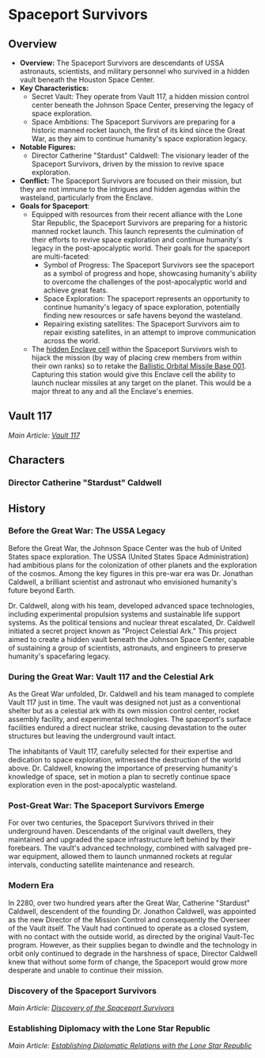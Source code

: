 # Spaceport Survivors

## Overview
- **Overview:** The Spaceport Survivors are descendants of USSA astronauts, scientists, and military personnel who
  survived in a hidden vault beneath the Houston Space Center.
- **Key Characteristics:**
    - Secret Vault: They operate from Vault 117, a hidden mission control center beneath the Johnson Space Center,
      preserving the legacy of space exploration.
    - Space Ambitions: The Spaceport Survivors are preparing for a historic manned rocket launch, the first of its kind
      since the Great War, as they aim to continue humanity's space exploration legacy.
- **Notable Figures:**
    - Director Catherine "Stardust" Caldwell: The visionary leader of the Spaceport Survivors, driven by the mission to
      revive space exploration.
- **Conflict:** The Spaceport Survivors are focused on their mission, but they are not immune to the intrigues and
  hidden agendas within the wasteland, particularly from the Enclave.
- **Goals for Spaceport**:
    - Equipped with resources from their recent alliance with the Lone Star Republic, the Spaceport Survivors are
      preparing for a historic manned rocket launch. This launch represents the culmination of their efforts to revive
      space exploration and continue humanity's legacy in the post-apocalyptic world. Their goals for the spaceport are
      multi-faceted:
        - Symbol of Progress: The Spaceport Survivors see the spaceport as a symbol of progress and hope, showcasing
          humanity's ability to overcome the challenges of the post-apocalyptic world and achieve great feats.
        - Space Exploration: The spaceport represents an opportunity to continue humanity's legacy of space exploration,
          potentially finding new resources or safe havens beyond the wasteland.
        - Repairing existing satellites: The Spaceport Survivors aim to repair existing satellites, in an attempt to
          improve communication across the world.
    - The [hidden Enclave cell](enclave.md#spaceport-enclave) within the Spaceport Survivors wish to hijack the mission (by way of placing crew members
      from within their own ranks) so to retake the 
      [Ballistic Orbital Missile Base 001](https://fallout.fandom.com/wiki/Ballistic_Orbital_Missile_Base_001).
      Capturing this station would give this Enclave cell the ability to launch nuclear missiles at any target on the
      planet. This would be a major threat to any and all the Enclave's enemies.

## Vault 117

_Main Article: [Vault 117](vaults.md#vault-117--mission-control)_



## Characters
### Director Catherine "Stardust" Caldwell

## History
### Before the Great War: The USSA Legacy

Before the Great War, the Johnson Space Center was the hub of United States space exploration. The USSA (United States Space Administration) had ambitious plans for the colonization of other planets and the exploration of the cosmos. Among the key figures in this pre-war era was Dr. Jonathan Caldwell, a brilliant scientist and astronaut who envisioned humanity's future beyond Earth.

Dr. Caldwell, along with his team, developed advanced space technologies, including experimental propulsion systems and sustainable life support systems. As the political tensions and nuclear threat escalated, Dr. Caldwell initiated a secret project known as "Project Celestial Ark." This project aimed to create a hidden vault beneath the Johnson Space Center, capable of sustaining a group of scientists, astronauts, and engineers to preserve humanity's spacefaring legacy.

### During the Great War: Vault 117 and the Celestial Ark

As the Great War unfolded, Dr. Caldwell and his team managed to complete Vault 117 just in time. The vault was designed not just as a conventional shelter but as a celestial ark with its own mission control center, rocket assembly facility, and experimental technologies. The spaceport's surface facilities endured a direct nuclear strike, causing devastation to the outer structures but leaving the underground vault intact.

The inhabitants of Vault 117, carefully selected for their expertise and dedication to space exploration, witnessed the destruction of the world above. Dr. Caldwell, knowing the importance of preserving humanity's knowledge of space, set in motion a plan to secretly continue space exploration even in the post-apocalyptic wasteland.

### Post-Great War: The Spaceport Survivors Emerge

For over two centuries, the Spaceport Survivors thrived in their underground haven. Descendants of the original vault dwellers, they maintained and upgraded the space infrastructure left behind by their forebears. The vault's advanced technology, combined with salvaged pre-war equipment, allowed them to launch unmanned rockets at regular intervals, conducting satellite maintenance and research.

### Modern Era

In 2280, over two hundred years after the Great War, Catherine "Stardust" Caldwell, descendent of the founding Dr. Jonathon Caldwell, was appointed as the new Director of the Mission Control and consequently the Overseer of the Vault itself. The Vault had continued to operate as a closed system, with no contact with the outside world, as directed by the original Vault-Tec program. However, as their supplies began to dwindle and the technology in orbit only continued to degrade in the harshness of space, Director Caldwell knew that without some form of change, the Spaceport would grow more desperate and unable to continue their mission. 

### Discovery of the Spaceport Survivors

_Main Article: [Discovery of the Spaceport Survivors](background.md#discovery-of-the-spaceport-survivors)_

### Establishing Diplomacy with the Lone Star Republic

_Main Article: [Establishing Diplomatic Relations with the Lone Star Republic](background.md#establishing-diplomatic-relations-with-the-lone-star-republic)_